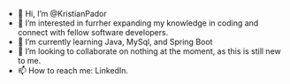 - 👋 Hi, I’m @KristianPador
- 👀 I’m interested in furrher expanding my knowledge in coding and connect with fellow software developers.
- 🌱 I’m currently learning Java, MySql, and Spring Boot
- 💞️ I’m looking to collaborate on nothing at the moment, as this is still new to me.
- 📫 How to reach me: LinkedIn.

<!---
KristianPador/KristianPador is a ✨ special ✨ repository because its `README.md` (this file) appears on your GitHub profile.
You can click the Preview link to take a look at your changes.
--->

